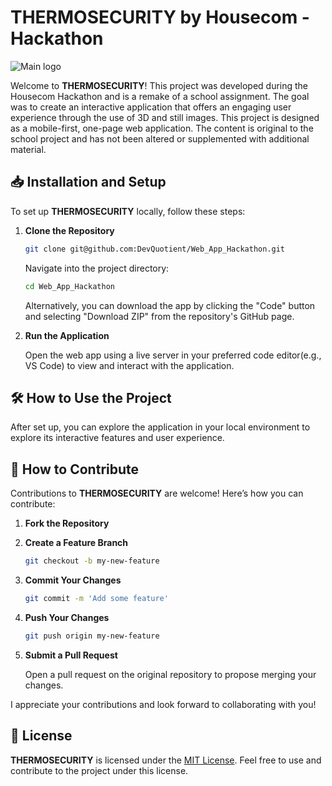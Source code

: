 # **THERMOSECURITY by Housecom - Hackathon**

![Main logo](assets/images/main_logo_colour.png "Main logo")

Welcome to **THERMOSECURITY**! This project was developed during the Housecom Hackathon and is a remake of a school assignment. The goal was to create an interactive application that offers an engaging user experience through the use of 3D and still images. This project is designed as a mobile-first, one-page web application. The content is original to the school project and has not been altered or supplemented with additional material.

## 📥 Installation and Setup

To set up **THERMOSECURITY** locally, follow these steps:

1. **Clone the Repository**

   ```bash
   git clone git@github.com:DevQuotient/Web_App_Hackathon.git
   ````

   Navigate into the project directory:

   ```bash
   cd Web_App_Hackathon
   ```

   Alternatively, you can download the app by clicking the "Code" button and selecting "Download ZIP" from the repository's GitHub page.

2. **Run the Application**

   Open the web app using a live server in your preferred code editor(e.g., VS Code) to view and interact with the application.

## 🛠️ How to Use the Project

After set up, you can explore the application in your local environment to explore its interactive features and user experience.

## 🤝 How to Contribute

Contributions to **THERMOSECURITY** are welcome! Here’s how you can contribute:

1. **Fork the Repository**

2. **Create a Feature Branch**

   ```bash
   git checkout -b my-new-feature
   ```

3. **Commit Your Changes**

   ```bash
   git commit -m 'Add some feature'
   ```

4. **Push Your Changes**

   ```bash
   git push origin my-new-feature
   ```

5. **Submit a Pull Request**

   Open a pull request on the original repository to propose merging your changes.

I appreciate your contributions and look forward to collaborating with you!

## 📜 License

**THERMOSECURITY** is licensed under the [MIT License](License). Feel free to use and contribute to the project under this license.
